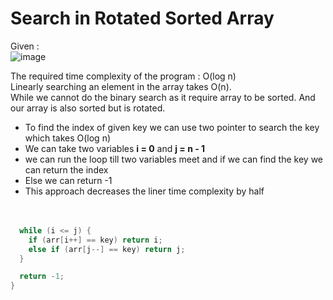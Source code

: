 # Search in Rotated Sorted Array

Given :    <br>
![image](https://github.com/VamshiKrishna-0901/GeeksforGeeks-potd/assets/167741103/e393756c-c0ec-4196-b0a1-46846556df10)

The required time complexity of the program : O(log n) <br>
Linearly searching an element in the array takes O(n). <br>
While we cannot do the binary search as it require array to be sorted. And our array is also sorted but is rotated.
<br>

- To find the index of given key we can use two pointer to search the key which takes O(log n)
- We can take two variables <b>i = 0</b> and <b>j = n - 1</b>
- we can run the loop till two variables meet and if we can find the key we can return the index
- Else we can return -1
- This approach decreases the liner time complexity by half
  <br> <br> <br>

```Java
  while (i <= j) {
    if (arr[i++] == key) return i;
    else if (arr[j--] == key) return j;
  }

  return -1;
}
```
